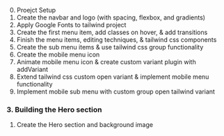 0. Proejct Setup
1. Create the navbar and logo (with spacing, flexbox, and gradients)
2. Apply Google Fonts to tailwind project
3. Create the first menu item, add classes on hover, & add transitions
4. Finish the menu items, editing techniques, & tailwind css components
5. Create the sub menu items & use tailwind css group functionality
6. Create the mobile menu icon
7. Animate mobile menu icon & create custom variant plugin with addVariant
8. Extend tailwind css custom open variant & implement mobile menu functionality
9. Implement mobile sub menu with custom group open tailwind variant

### 3. Building the Hero section

1. Create the Hero section and background image
